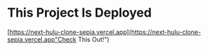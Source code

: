 # This Project Is Deployed

[https://next-hulu-clone-sepia.vercel.app](https://next-hulu-clone-sepia.vercel.app"Check This Out!")
